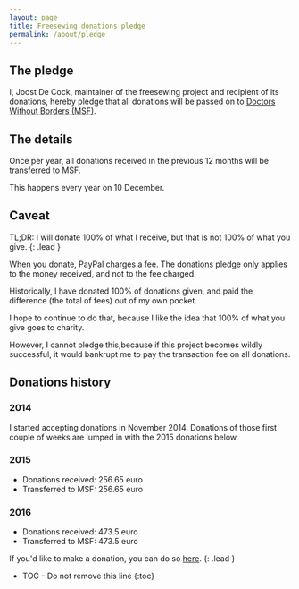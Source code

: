 ```yaml
---
layout: page
title: Freesewing donations pledge
permalink: /about/pledge
---
```

## The pledge

I, Joost De Cock, maintainer of the freesewing project and 
recipient of its donations, hereby pledge that all donations
will be passed on to
[Doctors Without Borders (MSF)](http://www.msf.org/).

## The details
Once per year, all donations received in the previous 12 months
will be transferred to MSF.

This happens every year on 10 December.


## Caveat
TL;DR: I will donate 100% of what I receive, but that is not 100% of what you give.
{: .lead }

When you donate, PayPal charges a fee. 
The donations pledge only applies to the money received, and not to the fee charged.

Historically, I have donated 100% of donations given, and paid the difference 
(the total of fees) out of my own pocket.

I hope to continue to do that, because I like the idea that 100% of what you
give goes to charity.

However, I cannot pledge this,because if this project becomes wildly successful,
it would bankrupt me to pay the transaction fee on all donations.

## Donations history

### 2014
I started accepting donations in November 2014. Donations of those
first couple of weeks are lumped in with the 2015 donations below.

### 2015

- Donations received: 256.65 euro
- Transferred to MSF: 256.65 euro

### 2016

- Donations received: 473.5 euro
- Transferred to MSF: 473.5 euro

If you'd like to make a donation, you can do so [here](/donate).
{: .lead }

* TOC - Do not remove this line
{:toc}

